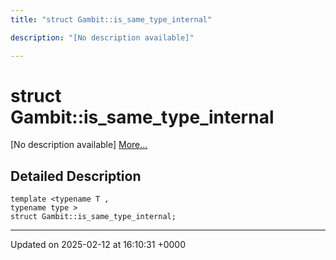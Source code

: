 ```yaml
---
title: "struct Gambit::is_same_type_internal"

description: "[No description available]"

---
```


# struct Gambit::is_same_type_internal



[No description available] [More...](#detailed-description)

## Detailed Description

```
template <typename T ,
typename type >
struct Gambit::is_same_type_internal;
```

-------------------------------

Updated on 2025-02-12 at 16:10:31 +0000